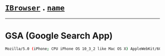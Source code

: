 # [`IBrowser`](/api/main/get-browser.md) . [`name`](../name.md)
---
# GSA (Google Search App)

```sh
Mozilla/5.0 (iPhone; CPU iPhone OS 10_3_2 like Mac OS X) AppleWebKit/602.1.50 (KHTML, like Gecko) GSA/30.1.161623614 Mobile/14F89 Safari/602.1
```